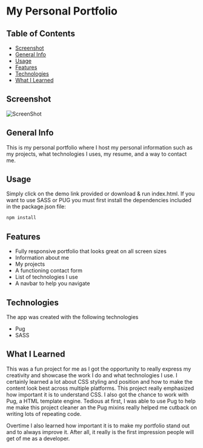 # My Personal Portfolio
## Table of Contents
* [Screenshot](#screenshot)
* [General Info](#general-info)
* [Usage](#usage)
* [Features](#features)
* [Technologies](#technologies)
* [What I Learned](#what-i-learned)

## Screenshot
![ScreenShot](./screenshot.png?raw=true)

## General Info
This is my personal portfolio where I host my personal information such as my projects, what technologies I uses, my resume, and a way to contact me. 

## Usage
Simply click on the demo link provided or download & run index.html.
If you want to use SASS or PUG you must first install the dependencies included in the package.json file:
```bash
npm install
```

## Features
* Fully responsive portfolio that looks great on all screen sizes
* Information about me
* My projects
* A functioning contact form
* List of technologies I use
* A navbar to help you navigate

## Technologies
The app was created with the following technologies
* Pug
* SASS

## What I Learned
This was a fun project for me as I got the opportunity to really express my creativity and showcase the work I do and what technologies I use. I certainly learned a lot about CSS styling and position and how to make the content look best across multiple platforms. This project really emphasized how important it is to understand CSS. I also got the chance to work with Pug, a HTML template engine. Tedious at first, I was able to use Pug to help me make this project cleaner an the Pug mixins really helped me cutback on writing lots of repeating code.

Overtime I also learned how important it is to make my portfolio stand out and to always improve it. After all, it really is the first impression people will get of me as a developer.

